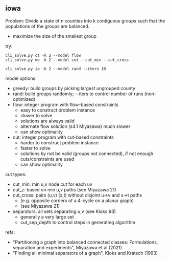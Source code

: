 
## iowa

Problem: Divide a state of n counties into k contiguous groups such that the populations of the groups are balanced.
- maximize the size of the smallest group


try:
```
cli_solve.py ct -k 2 --model flow
cli_solve.py me -k 2 --model cut --cut_min --cut_cross

cli_solve.py ia -k 2 --model rand --iters 10
```

model options:
- greedy: build groups by picking largest ungrouped county
- rand: build groups randomly; --iters to control number of runs (non-optimized)
- flow: integer program with flow-based constraints
    - easy to construct problem instance
    - slower to solve
    - solutions are always valid
    - alternate flow solution (s4.1 Miyazawa) much slower
    - can show optimality
- cut: integer program with cut-based constraints
    - harder to construct problem instance
    - faster to solve
    - solutions by not be valid (groups not connected), if not enough cuts/constraints are used
    - can show optimality


cut types:
- cut_min: min u,v node cut for each uv
- cut_z: based on min u,v paths (see Miyazawa 21)
- cut_cross: pairs (u,v) (s,t) without disjoint u->v and s->t paths
    - (e.g. opposite corners of a 4-cycle on a planar graph)
    - (see Miyazawa 21)
- separators: all sets separating u,v (see Kloks 93)
    - generally a very large set
    - cut_sep_depth to control steps in generating algorithm

refs:
- "Partitioning a graph into balanced connected classes: Formulations, separation and experiments", Miyazawa et al (2021)
- "Finding all minimal separators of a graph", Kloks and Kratsch (1993)
